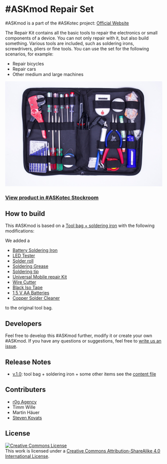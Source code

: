 # #ASKmod Repair Set

#ASKmod is a part of the #ASKotec project: [Official Website](https://askotec.openculture.agency)

The Repair Kit contains all the basic tools to repair the electronics or small components of a device. You can not only repair with it, but also build something. Various tools are included, such as soldering irons, screwdrivers, pliers or fine tools. You can use the set for the following scenarios, for example:

- Repair bicycles
- Repair cars
- Other medium and large machines

![#ASKmod Repair Set](/images/askmod-repair-set.jpg)

### [View product in #ASKotec Stockroom](https://askotec.openculture.agency/product/askmod-repair-set/)

## How to build

This #ASKmod is based on a [Tool bag + soldering iron](https://askotec.openculture.agency/product/tool-bag-soldering-iron/) with the following modifications:

We added a 

- [Battery Soldering Iron](https://askotec.openculture.agency/product/battery-soldering-iron/)
- [LED Tester](https://askotec.openculture.agency/product/led-tester/)
- [Solder roll](https://askotec.openculture.agency/product/solder-roll/)
- [Soldering Grease](https://askotec.openculture.agency/product/soldering-grease/)
- [Soldering tip](https://askotec.openculture.agency/product/soldering-tip/)
- [Universal Mobile repair Kit](https://askotec.openculture.agency/product/universal-mobile-repair-kit/)
- [Wire Cutter](https://askotec.openculture.agency/product/wire-cutter/)
- [Black Iso Tape](https://askotec.openculture.agency/product/black-iso-tape/)
- [1,5 V AA Batteries](https://askotec.openculture.agency/product/15-v-aa-batteries/)
- [Copper Solder Cleaner](https://askotec.openculture.agency/product/copper-solder-cleaner/)


to the original tool bag.

## Developers

Feel free to develop this #ASKmod further, modify it or create your own #ASKmod.
If you have any questions or suggestions, feel free to [write us an issue](https://github.com/opencultureagency/ASKmod-Repair-Set/issues/new).

## Release Notes

- [v.1.0](https://github.com/opencultureagency/ASKmod-Repair-Set/tree/v.1.0.0): tool bag + soldering iron + some other items see the [content file](CONTENT.MD)

## Contributers

- [r0g Agency](https://openculture.agency/)
- Timm Wille
- Martin Häuer
- [Steven Kovats](https://openculture.agency/)

## License

<a rel="license" href="http://creativecommons.org/licenses/by-sa/4.0/"><img alt="Creative Commons License" style="border-width:0" src="https://i.creativecommons.org/l/by-sa/4.0/88x31.png" /></a><br />This work is licensed under a <a rel="license" href="http://creativecommons.org/licenses/by-sa/4.0/">Creative Commons Attribution-ShareAlike 4.0 International License</a>.